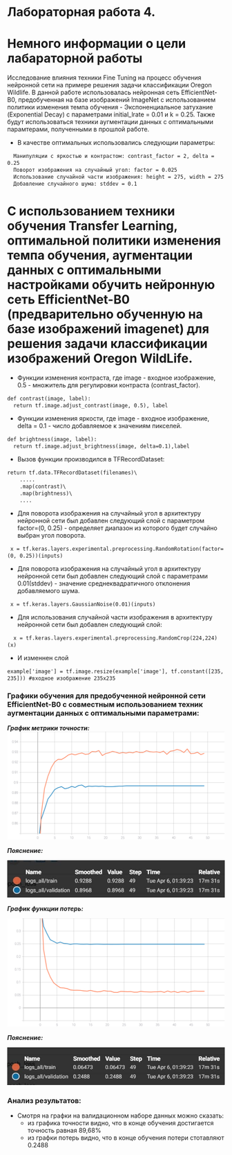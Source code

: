 Лабораторная работа 4.  
====

# Немного информации о цели лабараторной работы
Исследование влияния техники Fine Tuning на процесс обучения нейронной сети на примере решения задачи классификации Oregon Wildlife. В данной работе использовалась нейронная сеть EfficientNet-B0, предобученная  на базе изображений ImageNet с использованием политики изменения темпа обучения - Экспоненциальное затухание (Exponential Decay) с параметрами initial_lrate = 0.01 и k = 0.25. Также будут использоваться техники аугментации данных с оптимальными парамтерами, полученными в прошлой работе.

* В качестве оптимальных использовались следующии параметры:
```
  Манипуляции с яркостью и контрастом: contrast_factor = 2, delta = 0.25
  Поворот изображения на случайный угол: factor = 0.025
  Использование случайной части изображения: height = 275, width = 275
  Добавление случайного шума: stddev = 0.1
```

# С использованием техники обучения Transfer Learning, оптимальной политики изменения темпа обучения, аугментации данных с оптимальными настройками обучить нейронную сеть EfficientNet-B0 (предварительно обученную на базе изображений imagenet) для решения задачи классификации изображений Oregon WildLife.

* Функции изменения контраста, где image - входное изображение, 0.5  - множитель для регулировки контраста (contrast_factor).
```
def contrast(image, label):  
  return tf.image.adjust_contrast(image, 0.5), label
```

* Функции изменения яркости, где image - входное изображение, delta = 0.1  - число добавляемое к значениям пикселей.
```
def brightness(image, label):
  return tf.image.adjust_brightness(image, delta=0.1),label
```

* Вызов функции производился в TFRecordDataset:
```
return tf.data.TFRecordDataset(filenames)\
    .....
    .map(contrast)\
    .map(brightness)\
    ....

```

* Для поворота изображения на случайный угол  в архитектуру нейронной сети был добавлен следующий слой с параметром factor=(0, 0.25) - определяет диапазон из которого будет случайно выбран угол поворота. 
```
 x = tf.keras.layers.experimental.preprocessing.RandomRotation(factor=(0, 0.25))(inputs)
```

* Для поворота изображения на случайный угол  в архитектуру нейронной сети был добавлен следующий слой с параметрами 0.01(stddev) - значение среднеквадратичного отклонения добавляемого шума.
```
 x = tf.keras.layers.GaussianNoise(0.01)(inputs)
```

* Для использования случайной части изображения в архитектуру нейронной сети был добавлен следующий слой:
```
  x = tf.keras.layers.experimental.preprocessing.RandomCrop(224,224)(x) 
```
* И изменнен слой
```
example['image'] = tf.image.resize(example['image'], tf.constant([235, 235])) #входное изображение 235х235
```

 ### Графики обучения для предобученной нейронной сети EfficientNet-B0 с совместным использованием техник аугментации данных с оптимальными параметрами:
  
 ***График метрики точности:*** 
<img src="./epoch_categorical_accuracy_all.svg">

***Пояснение:*** 
 
<img src="./cat_all.jpg">

 ***График функции потерь:*** 
 
<img src="./epoch_loss_all.svg">

 ***Пояснение:*** 
 
<img src="./loss_all.jpg">


### Анализ результатов:
* Смотря на графки на валидационном наборе данных можно сказать: 
   - из графика точности видно, что в конце обучения достигается точность равная 89,68%
   - из графки потерь видно, что в конце обучения потери стотавляют 0.2488 

